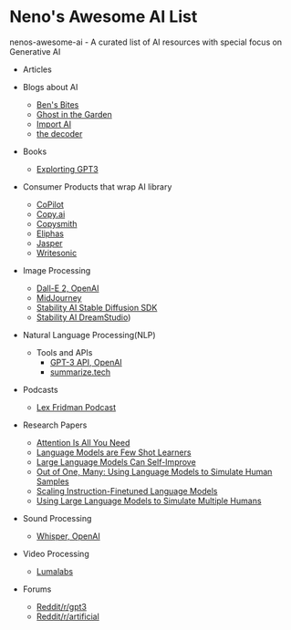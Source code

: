 # Neno's Awesome AI List
nenos-awesome-ai - A curated list of AI resources with special focus on Generative AI

- Articles

- Blogs about AI
	- [Ben's Bites](https://bensbites.beehiiv.com/)
	- [Ghost in the Garden](https://ghostinthe.garden/)
	- [Import AI](https://jack-clark.net/)
	- [the decoder](https://the-decoder.com/)

- Books
	- [Explorting GPT3](https://www.oreilly.com/library/view/exploring-gpt-3/9781800563193/)

- Consumer Products that wrap AI library
	- [CoPilot](https://github.com/features/copilot)
	- [Copy.ai](https://www.copy.ai)
	- [Copysmith](https://www.copysmith.ai)
	- [Eliphas](https://elephas.app/)
	- [Jasper](https://www.jasper.ai)
	- [Writesonic](https://writesonic.com)

- Image Processing
	- [Dall-E 2, OpenAI](https://openai.com/dall-e-2/)
	- [MidJourney](https://www.midjourney.com/home/)
	- [Stability AI Stable Diffusion SDK](https://github.com/Stability-AI/stability-sdk)
	- [Stability AI DreamStudio](https://beta.dreamstudio.ai/))

- Natural Language Processing(NLP)
  - Tools and APIs
	- [GPT-3 API, OpenAI](https://openai.com/api/)
	- [summarize.tech](https://www.summarize.tech/)
	
- Podcasts
	- [Lex Fridman Podcast](https://lexfridman.com/podcast/)

- Research Papers
	- [Attention Is All You Need](https://arxiv.org/abs/1706.03762)
	- [Language Models are Few Shot Learners](https://arxiv.org/abs/2005.14165)
	- [Large Language Models Can Self-Improve](https://arxiv.org/abs/2210.11610)
	- [Out of One, Many: Using Language Models to Simulate Human Samples](https://arxiv.org/abs/2209.06899)
	- [Scaling Instruction-Finetuned Language Models](https://arxiv.org/abs/2210.11416)
	- [Using Large Language Models to Simulate Multiple Humans](https://arxiv.org/abs/2208.10264)

- Sound Processing
	- [Whisper, OpenAI](https://openai.com/blog/whisper/)

- Video Processing
	- [Lumalabs](https://lumalabs.ai/)

- Forums
	- [Reddit/r/gpt3](https://www.reddit.com/r/gpt3/)
	- [Reddit/r/artificial](https://www.reddit.com/r/artificial/)

 
